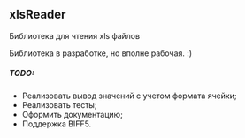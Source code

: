 ## xlsReader

Библиотека для чтения xls файлов

Библиотека в разработке, но вполне рабочая. :)

##### TODO:

* Реализовать вывод значений с учетом формата ячейки;
* Реализовать тесты;
* Оформить документацию;
* Поддержка BIFF5.

